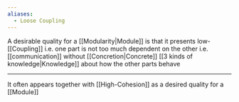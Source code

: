 ```yaml
---
aliases:
  - Loose Coupling
---
```


A desirable quality for a [[Modularity|Module]] is that it presents low-[[Coupling]] i.e. one part is not too much dependent on the other i.e. [[communication]] without [[Concretion|Concrete]] [[3 kinds of knowledge|Knowledge]] about how the other parts behave

---

It often appears together with [[High-Cohesion]] as a desired quality for a [[Module]]
